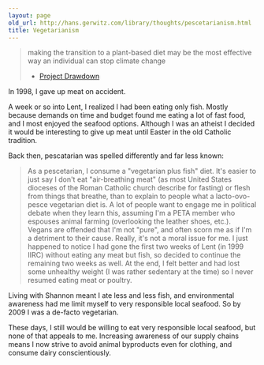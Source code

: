 ```yaml
---
layout: page
old_url: http://hans.gerwitz.com/library/thoughts/pescetarianism.html
title: Vegetarianism
---
```


> making the transition to a plant-based diet may be the most effective way an individual can stop climate change
> - [Project Drawdown](https://www.drawdown.org/solutions/food/plant-rich-diet)

In 1998, I gave up meat on accident.

A week or so into Lent, I realized I had been eating only fish. Mostly because demands on time and budget found me eating a lot of fast food, and I most enjoyed the seafood options. Although I was an atheist I decided it would be interesting to give up meat until Easter in the old Catholic tradition.

Back then, pescatarian was spelled differently and far less known:

> As a pescetarian, I consume a "vegetarian plus fish" diet.  It's easier to just say I don't eat "air-breathing meat" (as most United States dioceses of the Roman Catholic church describe for fasting) or flesh from things that breathe, than to explain to people what a lacto-ovo-pesce vegetarian diet is.
> A lot of people want to engage me in political debate when they learn this, assuming I'm a PETA member who espouses animal farming (overlooking the leather shoes, etc.).  Vegans are offended that I'm not "pure", and often scorn me as if I'm a detriment to their cause.
> Really, it's not a moral issue for me.  I just happened to notice I had gone the first two weeks of Lent (in 1999 IIRC) without eating any meat but fish, so decided to continue the remaining two weeks as well.  At the end, I felt better and had lost some unhealthy weight (I was rather sedentary at the time) so I never resumed eating meat or poultry.

Living with Shannon meant I ate less and less fish, and environmental awareness had me limit myself to very responsible local seafood. So by 2009 I was a de-facto vegetarian.

These days, I still would be willing to eat very responsible local seafood, but none of that appeals to me. Increasing awareness of our supply chains means I now strive to avoid animal byproducts even for clothing, and consume dairy conscientiously.
